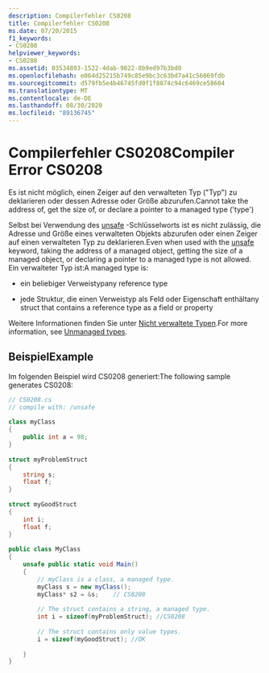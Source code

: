 ```yaml
---
description: Compilerfehler CS0208
title: Compilerfehler CS0208
ms.date: 07/20/2015
f1_keywords:
- CS0208
helpviewer_keywords:
- CS0208
ms.assetid: 03534893-1522-4dab-9822-8b9ed97b3bd0
ms.openlocfilehash: e064d25215b749c85e9bc3c63bd7a41c56069fdb
ms.sourcegitcommit: d579fb5e4b46745fd0f1f8874c94c6469ce58604
ms.translationtype: MT
ms.contentlocale: de-DE
ms.lasthandoff: 08/30/2020
ms.locfileid: "89136745"
---
```

# <a name="compiler-error-cs0208"></a><span data-ttu-id="ab662-103">Compilerfehler CS0208</span><span class="sxs-lookup"><span data-stu-id="ab662-103">Compiler Error CS0208</span></span>
<span data-ttu-id="ab662-104">Es ist nicht möglich, einen Zeiger auf den verwalteten Typ ("Typ") zu deklarieren oder dessen Adresse oder Größe abzurufen.</span><span class="sxs-lookup"><span data-stu-id="ab662-104">Cannot take the address of, get the size of, or declare a pointer to a managed type ('type')</span></span>  
  
 <span data-ttu-id="ab662-105">Selbst bei Verwendung des [unsafe](../language-reference/keywords/unsafe.md) -Schlüsselworts ist es nicht zulässig, die Adresse und Größe eines verwalteten Objekts abzurufen oder einen Zeiger auf einen verwalteten Typ zu deklarieren.</span><span class="sxs-lookup"><span data-stu-id="ab662-105">Even when used with the [unsafe](../language-reference/keywords/unsafe.md) keyword, taking the address of a managed object, getting the size of a managed object, or declaring a pointer to a managed type is not allowed.</span></span> <span data-ttu-id="ab662-106">Ein verwalteter Typ ist:</span><span class="sxs-lookup"><span data-stu-id="ab662-106">A managed type is:</span></span>  
  
- <span data-ttu-id="ab662-107">ein beliebiger Verweistyp</span><span class="sxs-lookup"><span data-stu-id="ab662-107">any reference type</span></span>  
  
- <span data-ttu-id="ab662-108">jede Struktur, die einen Verweistyp als Feld oder Eigenschaft enthält</span><span class="sxs-lookup"><span data-stu-id="ab662-108">any struct that contains a reference type as a field or property</span></span>  
  
 <span data-ttu-id="ab662-109">Weitere Informationen finden Sie unter [Nicht verwaltete Typen](../language-reference/builtin-types/unmanaged-types.md).</span><span class="sxs-lookup"><span data-stu-id="ab662-109">For more information, see [Unmanaged types](../language-reference/builtin-types/unmanaged-types.md).</span></span>  
  
## <a name="example"></a><span data-ttu-id="ab662-110">Beispiel</span><span class="sxs-lookup"><span data-stu-id="ab662-110">Example</span></span>  
 <span data-ttu-id="ab662-111">Im folgenden Beispiel wird CS0208 generiert:</span><span class="sxs-lookup"><span data-stu-id="ab662-111">The following sample generates CS0208:</span></span>  
  
```csharp  
// CS0208.cs  
// compile with: /unsafe  
  
class myClass  
{  
    public int a = 98;  
}  
  
struct myProblemStruct  
{  
    string s;  
    float f;  
}  
  
struct myGoodStruct  
{  
    int i;  
    float f;  
}  
  
public class MyClass  
{  
    unsafe public static void Main()  
    {  
        // myClass is a class, a managed type.  
        myClass s = new myClass();
        myClass* s2 = &s;    // CS0208  
  
        // The struct contains a string, a managed type.  
        int i = sizeof(myProblemStruct); //CS0208  
  
        // The struct contains only value types.  
        i = sizeof(myGoodStruct); //OK  
  
    }  
}  
```
